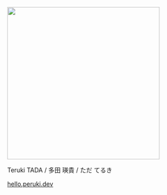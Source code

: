 <img src="https://github.com/TadaTeruki/TadaTeruki/assets/69315285/976d38de-aa45-4f15-bd52-c3ea54e3d5de" width="350px"></img>

Teruki TADA / 多田 瑛貴 / ただ てるき

[hello.peruki.dev](https://hello.peruki.dev)
